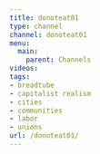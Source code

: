 ```yaml
---
title: donoteat01
type: channel
channel: donoteat01
menu:
  main:
    parent: Channels
videos:
tags:
- breadtube
- capitalist realism
- cities
- communities
- labor
- unions
url: /donoteat01/
---
```

